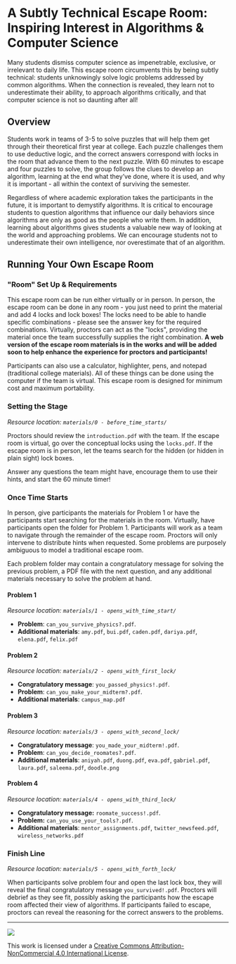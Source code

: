 # A Subtly Technical Escape Room: Inspiring Interest in Algorithms & Computer Science

Many students dismiss computer science as impenetrable, exclusive, or irrelevant to daily life. This escape room circumvents this by being subtly technical: students unknowingly solve logic problems addressed by common algorithms. When the connection is revealed, they learn not to underestimate their ability, to approach algorithms critically, and that computer science is not so daunting after all!

## Overview
Students work in teams of 3-5 to solve puzzles that will help them get through their theoretical first year at college. Each puzzle challenges them to use deductive logic, and the correct answers correspond with locks in the room that advance them to the next puzzle. With 60 minutes to escape and four puzzles to solve, the group follows the clues to develop an algorithm, learning at the end what they’ve done, where it is used, and why it is important - all within the context of surviving the semester.

Regardless of where academic exploration takes the participants in the future, it is important to demystify algorithms. It is critical to encourage students to question algorithms that influence our daily behaviors since algorithms are only as good as the people who write them. In addition, learning about algorithms gives students a valuable new way of looking at the world and approaching problems. We can encourage students not to underestimate their own intelligence, nor overestimate that of an algorithm.

## Running Your Own Escape Room

### "Room" Set Up & Requirements
This escape room can be run either virtually or in person. In person, the escape room can be done in any room - you just need to print the material and add 4 locks and lock boxes! The locks need to be able to handle specific combinations - please see the answer key for the required combinations. Virtually, proctors can act as the "locks", providing the material once the team successfully supplies the right combination. **A web version of the escape room materials is in the works and will be added soon to help enhance the experience for proctors and participants!**

Participants can also use a calculator, highlighter, pens, and notepad (traditional college materials). All of these things can be done using the computer if the team is virtual. This escape room is designed for minimum cost and maximum portability.

### Setting the Stage
*Resource location: `materials/0 - before_time_starts/`*

Proctors should review the `introduction.pdf` with the team. If the escape room is virtual, go over the conceptual locks using the `locks.pdf`. If the escape room is in person, let the teams search for the hidden (or hidden in plain sight) lock boxes.

Answer any questions the team might have, encourage them to use their hints, and start the 60 minute timer!

### Once Time Starts

In person, give participants the materials for Problem 1 or have the participants start searching for the materials in the room. Virtually, have participants open the folder for Problem 1. Participants will work as a team to navigate through the remainder of the escape room. Proctors will only intervene to distribute hints when requested. Some problems are purposely ambiguous to model a traditional escape room.

Each problem folder may contain a congratulatory message for solving the previous problem, a PDF file with the next question, and any additional materials necessary to solve the problem at hand.

#### Problem 1
*Resource location: `materials/1 - opens_with_time_start/`*

- **Problem**: `can_you_survive_physics?.pdf`.
- **Additional materials**:  `amy.pdf`, `bui.pdf`, `caden.pdf`, `dariya.pdf`, `elena.pdf`, `felix.pdf`

#### Problem 2
*Resource location: `materials/2 - opens_with_first_lock/`*

- **Congratulatory message**: `you_passed_physics!.pdf`.
- **Problem**: `can_you_make_your_midterm?.pdf`.
- **Additional materials**:  `campus_map.pdf`

#### Problem 3
*Resource location: `materials/3 - opens_with_second_lock/`*

- **Congratulatory message**: `you_made_your_midterm!.pdf`.
- **Problem**: `can_you_decide_roomates?.pdf`.
- **Additional materials**:  `aniyah.pdf`, `duong.pdf`, `eva.pdf`, `gabriel.pdf`, `laura.pdf`, `saleema.pdf`, `doodle.png`

#### Problem 4
*Resource location: `materials/4 - opens_with_third_lock/`*

- **Congratulatory message:** `roomate_success!.pdf`.
- **Problem:** `can_you_use_your_tools?.pdf`.
- **Additional materials**:  `mentor_assignments.pdf`, `twitter_newsfeed.pdf`, `wireless_networks.pdf`

### Finish Line

*Resource location: `materials/5 - opens_with_forth_lock/`*

When participants solve problem four and open the last lock box, they will reveal the final congratulatory message `you_survived!.pdf`. Proctors will debrief as they see fit, possibly asking the participants how the escape room affected their view of algorithms. If participants failed to escape, proctors can reveal the reasoning for the correct answers to the problems.

------

![](https://i.creativecommons.org/l/by-nc/4.0/88x31.png)

This work is licensed under a [Creative Commons Attribution-NonCommercial 4.0 International License](http://creativecommons.org/licenses/by-nc/4.0/).
